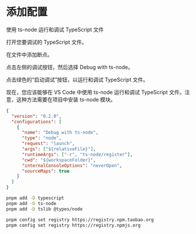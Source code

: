 # 添加配置

使用 ts-node 运行和调试 TypeScript 文件

打开您要调试的 TypeScript 文件。

在文件中添加断点。

点击左侧的调试按钮，然后选择 Debug with ts-node。

点击绿色的“启动调试”按钮，以运行和调试 TypeScript 文件。

现在，您应该能够在 VS Code 中使用 ts-node 运行和调试 TypeScript 文件。注意，这种方法需要在项目中安装 ts-node 模块。

```json
{
  "version": "0.2.0",
  "configurations": [
    {
      "name": "Debug with ts-node",
      "type": "node",
      "request": "launch",
      "args": ["${relativeFile}"],
      "runtimeArgs": ["-r", "ts-node/register"],
      "cwd": "${workspaceFolder}",
      "internalConsoleOptions": "neverOpen",
      "sourceMaps": true
    }
  ]
}
```

```bash
pnpm add -D typescript
pnpm add -D ts-node
pnpm add -D tslib @types/node

pnpm config set registry https://registry.npm.taobao.org
pnpm config set registry https://registry.npmjs.org
```
